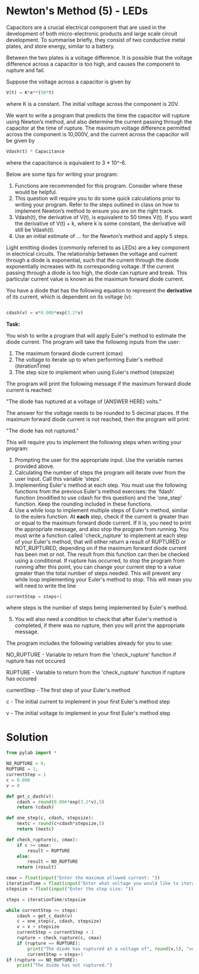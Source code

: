 # Newton's Method (5) - LEDs


Capacitors are a crucial electrical component that are used in the development of both micro-electronic products and large scale circuit development. To summarise briefly, they consist of two conductive metal plates, and store energy, similar to a battery. 

Between the two plates is a voltage difference. It is possible that the voltage difference across a capacitor is too high, and causes the component to rupture and fail. 

Suppose the voltage across a capacitor is given by 
```python
V(t) = K*e**(50*t)
```
where K is a constant. The initial voltage across the component is 20V.

We want to write a program that predicts the time the capacitor will rupture using Newton’s method, and also determine the current passing through the capacitor at the time of rupture. The maximum voltage difference permitted across the component is 10,000V, and the current across the capacitor will be given by
```python
Vdash(t) * Capacitance
```
where the capacitance is equivalent to 3 * 10^-6.

Below are some tips for writing your program:
1. Functions are recommended for this program. Consider where these would be helpful. 
2. This question will require you to do some quick calculations prior to writing your program. Refer to the steps outlined in class on how to implement Newton’s method to ensure you are on the right track. 
3. Vdash(t), the derivative of V(t), is equivalent to 50 times V(t). If you want the derivative of V(t) + k, where k is some constant, the derivative will still be Vdash(t).
4. Use an initial estimate of … for the Newton’s method and apply 5 steps. 




Light emitting diodes (commonly referred to as LEDs) are a key component in electrical circuits. The relationship between the voltage and current through a diode is exponential, such that the current through the diode exponentially increases with its corresponding voltage. If the current passing through a diode is too high, the diode can rupture and break. This particular current value is known as the maximum forward diode current.



You have a diode that has the following equation to represent the **derivative** of its current, which is dependent on its voltage (v):
```python

cdash(v) = v*0.006*exp(3.2*v)

```

**Task:**

You wish to write a program that will apply Euler's method to estimate the diode current. The program will take the following inputs from the user:
1. The maximum forward diode current (cmax)
2. The voltage to iterate up to when performing Euler's method (iterationTime)
3. The step size to implement when using Euler's method (stepsize)

The program will print the following message if the maximum forward diode current is reached:

"The diode has ruptured at a voltage of (ANSWER HERE) volts."

The answer for the voltage needs to be rounded to 5 decimal places. If the maximum forward diode current is not reached, then the program will print:

"The diode has not ruptured."

This will require you to implement the following steps when writing your program:
1. Prompting the user for the appropriate input. Use the variable names provided above.
2. Calculating the number of steps the program will iterate over from the user input. Call this variable 'steps'.
3. Implementing Euler's method at each step. You must use the following functions from the previous Euler's method exercises: the 'fdash' function (modified to use cdash for this question) and the 'one_step' function. Keep the rounding included in these functions.
4. Use a while loop to implement multiple steps of Euler's method, similar to the eulers function. At **each** step, check if the current is greater than or equal to the maximum forward diode current. If it is, you need to print the appropriate message, and also stop the program from running. You must write a function called 'check_rupture' 
to implement at each step of your Euler's method, that will either return a result of RUPTURED or NOT_RUPTURED, depending on if the maximum forward diode current has been met or not. The result from this function 
can then be checked using a conditional. If rupture has occurred, to stop the program from running after this point, 
you can change your current step to a value greater than the total number of steps needed. This will prevent any while loop implementing your Euler's method to stop. This will mean you will need to write the line
```python
currentStep = steps+1
```
where steps is the number of steps being implemented by Euler's method. 

5. You will also need a condition to check that after Euler's method is completed, if there was no rupture, then you will print the appropriate message.

The program includes the following variables already for you to use:

NO_RUPTURE - Variable to return from the 'check_rupture' function if rupture has not occured

RUPTURE - Variable to return from the 'check_rupture' function if rupture has occured

currentStep - The first step of your Euler's method

c - The initial current to implement in your first Euler's method step

v - The initial voltage to implement in your first Euler's method step

# Solution
```python
from pylab import *

NO_RUPTURE = 0;
RUPTURE = 1;
currentStep = 1
c = 0.006
v = 0

def get_c_dash(v):
    cdash = round(0.006*exp(3.2*v),5)
    return (cdash)

def one_step(c, cdash, stepsize):
    nextc = round(c+cdash*stepsize,5)
    return (nextc)

def check_rupture(c, cmax):
    if c >= cmax:
        result = RUPTURE
    else:
        result = NO_RUPTURE
    return (result)

cmax = float(input("Enter the maximum allowed current: "))
iterationTime = float(input("Enter what voltage you would like to iterate up to: "))
stepsize = float(input("Enter the step size: "))

steps = iterationTime/stepsize

while currentStep <= steps:
    cdash = get_c_dash(v)
    c = one_step(c, cdash, stepsize)
    v = v + stepsize
    currentStep = currentStep + 1
    rupture = check_rupture(c, cmax)
    if (rupture == RUPTURE):
        print("The diode has ruptured at a voltage of", round(v,5), "volts.")
        currentStep = steps+1
if (rupture == NO_RUPTURE):
    print("The diode has not ruptured.")
